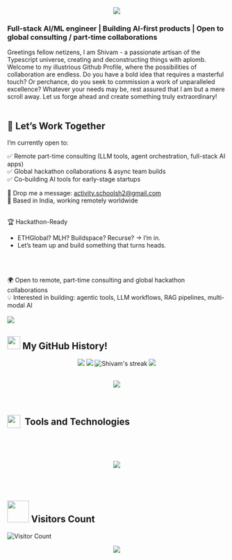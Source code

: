 <div align="center">
  <img src="https://capsule-render.vercel.app/api?text=Hand%20me%20TypeScript%20and%20I'll%20code%20up%20a%20digital%20utopia&fontSize=32&animation=fadeIn&type=waving&color=gradient&height=160&section=header"></img>
</div>

<h3>Full-stack AI/ML engineer | Building AI-first products | Open to global consulting / part-time collaborations</h3>

Greetings fellow netizens, I am Shivam - a passionate artisan of the Typescript universe, creating and deconstructing things with aplomb. Welcome to my illustrious Github Profile, where the possibilities of collaboration are endless. Do you have a bold idea that requires a masterful touch? Or perchance, do you seek to commission a work of unparalleled excellence? Whatever your needs may be, rest assured that I am but a mere scroll away. Let us forge ahead and create something truly extraordinary!
<br></br>

## 🤝 Let’s Work Together

I’m currently open to:

✅ Remote part-time consulting (LLM tools, agent orchestration, full-stack AI apps)  
✅ Global hackathon collaborations & async team builds  
✅ Co-building AI tools for early-stage startups

💌 Drop me a message: [activity.schoolsh2@gmail.com](mailto:activity.schoolsh2@gmail.com)  
📍 Based in India, working remotely worldwide
<br></br>

🏆 Hackathon-Ready  
- ETHGlobal? MLH? Buildspace? Recurse? → I’m in.  
- Let’s team up and build something that turns heads.

<br></br>

🌍 Open to remote, part-time consulting and global hackathon collaborations  
💡 Interested in building: agentic tools, LLM workflows, RAG pipelines, multi-modal AI
<br></br>
<img src="https://readme-typing-svg.demolab.com?font=Tilt+Neon&size=35&duration=1500&pause=1000&width=540&lines=Full+Stack+Developer;Robotics+Enthusiast;Typescript+Wizard;Python+Developer;Passionate+Techie;Explorer;"></img>

## <img src="https://media.giphy.com/media/iY8CRBdQXODJSCERIr/giphy.gif" width="30px" height="30px"> My GitHub History!

<p align="center">
  <img src="https://github-readme-stats.vercel.app/api?username=sedhha&count_private=true&show_icons=true&include_all_commits=true&theme=dark#gh-dark-mode-only"/>
  <img src="https://github-readme-stats.vercel.app/api/top-langs/?username=sedhha&hide=TeX&layout=compact&theme=dark#gh-dark-mode-only"/>
  <img title="🔥 Get streak stats for your profile at git.io/streak-stats" alt="Shivam's streak" src="https://github-readme-streak-stats.herokuapp.com/?user=sedhha&theme=black-ice&hide_border=true&stroke=0000&background=000000"/>
  <img src="https://github-profile-trophy.vercel.app/?username=sedhha&theme=onedark"/>
</p>

<br>
<div align="center">
  <img src="https://media2.giphy.com/media/v1.Y2lkPTc5MGI3NjExNmI1Mzg5YzFhNTQ2MTM0NWY1YTljMTliMDc5YWEyMmEwYmM2MDQ3NyZlcD12MV9pbnRlcm5hbF9naWZzX2dpZklkJmN0PWc/KDtsBk1vqYWbWghFbu/giphy.gif"></img>
</div>

<br>
<br>

<!--
<h2> 🔗 Let's Connect</h2>

<div style="display: flex; justify-content:center; column-gap:0.5vw;">
   <a target="_blank">
    <svg xmlns="http://www.w3.org/2000/svg" width="60" height="60" viewBox="0 0 24 24"><path fill="#1da1f2" d="M22.46 6c-.77.35-1.6.58-2.46.69c.88-.53 1.56-1.37 1.88-2.38c-.83.5-1.75.85-2.72 1.05C18.37 4.5 17.26 4 16 4c-2.35 0-4.27 1.92-4.27 4.29c0 .34.04.67.11.98C8.28 9.09 5.11 7.38 3 4.79c-.37.63-.58 1.37-.58 2.15c0 1.49.75 2.81 1.91 3.56c-.71 0-1.37-.2-1.95-.5v.03c0 2.08 1.48 3.82 3.44 4.21a4.22 4.22 0 0 1-1.93.07a4.28 4.28 0 0 0 4 2.98a8.521 8.521 0 0 1-5.33 1.84c-.34 0-.68-.02-1.02-.06C3.44 20.29 5.7 21 8.12 21C16 21 20.33 14.46 20.33 8.79c0-.19 0-.37-.01-.56c.84-.6 1.56-1.36 2.14-2.23Z"/></svg>
  </a>

  <a target="_blank" href="https://devpost.com/sedhha">
    <svg xmlns="http://www.w3.org/2000/svg" width="60" height="60" viewBox="0 0 24 24"><path fill="#007aff" d="M6.002 1.61L0 12.004L6.002 22.39h11.996L24 12.004L17.998 1.61zm1.593 4.084h3.947c3.605 0 6.276 1.695 6.276 6.31c0 4.436-3.21 6.302-6.456 6.302H7.595zm2.517 2.449v7.714h1.241c2.646 0 3.862-1.55 3.862-3.861c.009-2.569-1.096-3.853-3.767-3.853Z"/></svg>
  </a>

  <a target="_blank" href="https://www.linkedin.com/in/shivamsahil/">
    <svg xmlns="http://www.w3.org/2000/svg" width="60" height="60" viewBox="0 0 24 24"><path fill="#0a66c2" d="M19 3a2 2 0 0 1 2 2v14a2 2 0 0 1-2 2H5a2 2 0 0 1-2-2V5a2 2 0 0 1 2-2h14m-.5 15.5v-5.3a3.26 3.26 0 0 0-3.26-3.26c-.85 0-1.84.52-2.32 1.3v-1.11h-2.79v8.37h2.79v-4.93c0-.77.62-1.4 1.39-1.4a1.4 1.4 0 0 1 1.4 1.4v4.93h2.79M6.88 8.56a1.68 1.68 0 0 0 1.68-1.68c0-.93-.75-1.69-1.68-1.69a1.69 1.69 0 0 0-1.69 1.69c0 .93.76 1.68 1.69 1.68m1.39 9.94v-8.37H5.5v8.37h2.77Z"/></svg>
  </a>

  <a target="_blank" href="https://github.com/sedhha">
    <svg xmlns="http://www.w3.org/2000/svg" style="background-color:#fff; border-radius:50%;" width="60" height="60" viewBox="0 0 24 24"><path fill="#181717" d="M12 2A10 10 0 0 0 2 12c0 4.42 2.87 8.17 6.84 9.5c.5.08.66-.23.66-.5v-1.69c-2.77.6-3.36-1.34-3.36-1.34c-.46-1.16-1.11-1.47-1.11-1.47c-.91-.62.07-.6.07-.6c1 .07 1.53 1.03 1.53 1.03c.87 1.52 2.34 1.07 2.91.83c.09-.65.35-1.09.63-1.34c-2.22-.25-4.55-1.11-4.55-4.92c0-1.11.38-2 1.03-2.71c-.1-.25-.45-1.29.1-2.64c0 0 .84-.27 2.75 1.02c.79-.22 1.65-.33 2.5-.33c.85 0 1.71.11 2.5.33c1.91-1.29 2.75-1.02 2.75-1.02c.55 1.35.2 2.39.1 2.64c.65.71 1.03 1.6 1.03 2.71c0 3.82-2.34 4.66-4.57 4.91c.36.31.69.92.69 1.85V21c0 .27.16.59.67.5C19.14 20.16 22 16.42 22 12A10 10 0 0 0 12 2Z"/></svg>
  </a>

  <a target="_blank" href="https://www.youtube.com/channel/UCenRU1EVBo-cWz978u4P4gg">
    <svg xmlns="http://www.w3.org/2000/svg" width="60" height="60" viewBox="0 0 256 256"><path fill="red" d="M234.33 69.52a24 24 0 0 0-14.49-16.4C185.56 39.88 131 40 128 40s-57.56-.12-91.84 13.12a24 24 0 0 0-14.49 16.4C19.08 79.5 16 97.74 16 128s3.08 48.5 5.67 58.48a24 24 0 0 0 14.49 16.41C69 215.56 120.4 216 127.34 216h1.32c6.94 0 58.37-.44 91.18-13.11a24 24 0 0 0 14.49-16.41c2.59-10 5.67-28.22 5.67-58.48s-3.08-48.5-5.67-58.48Zm-72.11 61.81l-48 32A4 4 0 0 1 108 160V96a4 4 0 0 1 6.22-3.33l48 32a4 4 0 0 1 0 6.66Z"/></svg>
  </a>

  <a target="_blank" href="mailto:activity.schoolsh2@gmail.com">
    <svg xmlns="http://www.w3.org/2000/svg" width="60" height="60" viewBox="0 0 24 24"><path fill="#ea4335" d="M20 18h-2V9.25L12 13L6 9.25V18H4V6h1.2l6.8 4.25L18.8 6H20m0-2H4c-1.11 0-2 .89-2 2v12a2 2 0 0 0 2 2h16a2 2 0 0 0 2-2V6a2 2 0 0 0-2-2Z"/></svg>
  </a>

  <a target="_blank" href="https://shivam-sahil.vercel.app">
    <svg xmlns="http://www.w3.org/2000/svg" width="60" height="60" viewBox="0 0 14 14"><g fill="none" stroke="#89cff0" stroke-linecap="round" stroke-linejoin="round"><circle cx="7" cy="7" r="6.5"/><path d="M.5 7h13m-4 0A11.22 11.22 0 0 1 7 13.5A11.22 11.22 0 0 1 4.5 7A11.22 11.22 0 0 1 7 .5A11.22 11.22 0 0 1 9.5 7Z"/></g></svg>
  </a>

</div>
-->

<h2 style="display:flex;align-items:center;column-gap:10px;">
<img src= "https://media.giphy.com/media/hpFCIpvGxUKgTfjRKl/giphy.gif" width="30px" height="30px"> 
<p style="padding:0;margin:0;">Tools and Technologies</p>
<h2/>
<br>

<p align="center">
   <img src="https://skillicons.dev/icons?i=arduino,babel,bash,blender,cmake,express,fastapi,figma,firebase,flask,flutter,gcp,git,github,githubactions,graphql,heroku,html,idea,js,jenkins,jest,jquery,matlab,mongodb,mysql,nestjs,netlify,nginx,nodejs,postman,powershell,py,raspberrypi,react,redux,redis,sass,stackoverflow,styledcomponents,supabase,scala,tailwind,ts,vercel,vscode,webpack"/>
</p>
<br>

## <img src="https://media.giphy.com/media/v1.Y2lkPTc5MGI3NjExYWEwZDZmMTdhZGEzMWQ3ZDlmNGFmZGEwZGJjMDQ1NzAzODg3ZmRmZCZjdD1z/LM7mVNy0iAZpTBAkIH/giphy.gif" width="50px" height="50px"> Visitors Count

![Visitor Count](https://profile-counter.glitch.me/sedhha/count.svg)

<p align="center">
  <img src="https://capsule-render.vercel.app/api?type=waving&color=gradient&height=160&section=footer"/>
</p>
